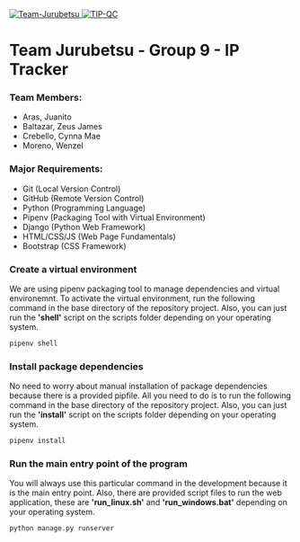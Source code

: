 <div class="badges">
  <a href="#">
    <img src="https://img.shields.io/badge/Team-Jurubetsu-orange" alt="Team-Jurubetsu">
  </a>
  <a href="https://tip.edu.ph/">
    <img src="https://img.shields.io/badge/TIP-Quezon%20City-yellow" alt="TIP-QC">
  </a>
</div>
  
# Team Jurubetsu - Group 9 - IP Tracker

### Team Members:
- Aras, Juanito
- Baltazar, Zeus James
- Crebello, Cynna Mae
- Moreno, Wenzel

### Major Requirements:
- Git (Local Version Control)
- GitHub (Remote Version Control)
- Python (Programming Language)
- Pipenv (Packaging Tool with Virtual Environment)
- Django (Python Web Framework)
- HTML/CSS/JS (Web Page Fundamentals)
- Bootstrap (CSS Framework)

### Create a virtual environment
We are using pipenv packaging tool to manage dependencies and virtual environemnt. To activate the virtual environment, run the following command in the base directory of the repository project. Also, you can just run the **'shell'** script on the scripts folder depending on your operating system.
```python
pipenv shell
```

### Install package dependencies
No need to worry about manual installation of package dependencies because there is a provided pipfile. All you need to do is to run the following command in the base directory of the repository project. Also, you can just run the **'install'** script on the scripts folder depending on your operating system.
```python
pipenv install
```

### Run the main entry point of the program
You will always use this particular command in the development because it is the main entry point. Also, there are provided script files to run the web application, these are **'run_linux.sh'** and **'run_windows.bat'** depending on your operating system.
```python
python manage.py runserver
```
